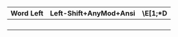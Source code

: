 | Word Left | Left-Shift+AnyMod+Ansi | \E[1;*D |
|-----------|------------------------|---------|
|           |                        |         |
|           |                        |         |
|           |                        |         |
|           |                        |         |
